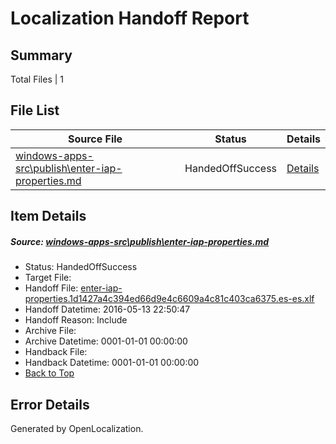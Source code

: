 # <a name='report-top'></a> Localization Handoff Report

## Summary
 Total Files | 1

## File List
 Source File | Status | Details 
 ----------- | ------ | ------- 
 [windows-apps-src\publish\enter-iap-properties.md](https://github.com/Microsoft/windows-apps/blob/c9a78733aedf3a35c8eaea5e9443a75247f67e8f/windows-apps-src/publish/enter-iap-properties.md) | HandedOffSuccess | [Details](#f23a8db80f037b240468533913e0fdb1dfab25f23500)

## Item Details
##### <a name='f23a8db80f037b240468533913e0fdb1dfab25f23500'></a> Source: [windows-apps-src\publish\enter-iap-properties.md](https://github.com/Microsoft/windows-apps/blob/c9a78733aedf3a35c8eaea5e9443a75247f67e8f/windows-apps-src/publish/enter-iap-properties.md)
* Status: HandedOffSuccess
* Target File: 
* Handoff File: [enter-iap-properties.1d1427a4c394ed66d9e4c6609a4c81c403ca6375.es-es.xlf](https://github.com/Microsoft/WDG.handoff/blob/144f286e4eb2e50faeb300a91600a2c67497eb64/ol-handoff/Microsoft/windows-apps.es-es/master/enter-iap-properties.1d1427a4c394ed66d9e4c6609a4c81c403ca6375.es-es.xlf)
* Handoff Datetime: 2016-05-13 22:50:47
* Handoff Reason: Include
* Archive File: 
* Archive Datetime: 0001-01-01 00:00:00
* Handback File: 
* Handback Datetime: 0001-01-01 00:00:00
* [Back to Top](#report-top)


## Error Details

Generated by OpenLocalization.

